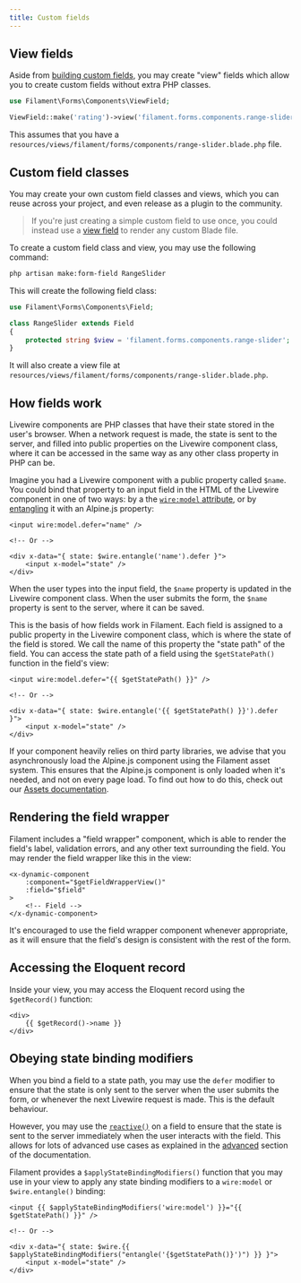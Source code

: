 ```yaml
---
title: Custom fields
---
```


## View fields

Aside from [building custom fields](custom), you may create "view" fields which allow you to create custom fields without extra PHP classes.

```php
use Filament\Forms\Components\ViewField;

ViewField::make('rating')->view('filament.forms.components.range-slider')
```

This assumes that you have a `resources/views/filament/forms/components/range-slider.blade.php` file.

## Custom field classes

You may create your own custom field classes and views, which you can reuse across your project, and even release as a plugin to the community.

> If you're just creating a simple custom field to use once, you could instead use a [view field](#view) to render any custom Blade file.

To create a custom field class and view, you may use the following command:

```bash
php artisan make:form-field RangeSlider
```

This will create the following field class:

```php
use Filament\Forms\Components\Field;

class RangeSlider extends Field
{
    protected string $view = 'filament.forms.components.range-slider';
}
```

It will also create a view file at `resources/views/filament/forms/components/range-slider.blade.php`.

## How fields work

Livewire components are PHP classes that have their state stored in the user's browser. When a network request is made, the state is sent to the server, and filled into public properties on the Livewire component class, where it can be accessed in the same way as any other class property in PHP can be.

Imagine you had a Livewire component with a public property called `$name`. You could bind that property to an input field in the HTML of the Livewire component in one of two ways: by a the [`wire:model` attribute](https://laravel-livewire.com/docs/properties#data-binding), or by [entangling](https://laravel-livewire.com/docs/2.x/alpine-js#sharing-state) it with an Alpine.js property:

```blade
<input wire:model.defer="name" />

<!-- Or -->

<div x-data="{ state: $wire.entangle('name').defer }">
    <input x-model="state" />
</div>
```

When the user types into the input field, the `$name` property is updated in the Livewire component class. When the user submits the form, the `$name` property is sent to the server, where it can be saved.

This is the basis of how fields work in Filament. Each field is assigned to a public property in the Livewire component class, which is where the state of the field is stored. We call the name of this property the "state path" of the field. You can access the state path of a field using the `$getStatePath()` function in the field's view:

```blade
<input wire:model.defer="{{ $getStatePath() }}" />

<!-- Or -->

<div x-data="{ state: $wire.entangle('{{ $getStatePath() }}').defer }">
    <input x-model="state" />
</div>
```

If your component heavily relies on third party libraries, we advise that you asynchronously load the Alpine.js component using the Filament asset system. This ensures that the Alpine.js component is only loaded when it's needed, and not on every page load. To find out how to do this, check out our [Assets documentation](../common/assets#asynchronous-alpinejs-components).

## Rendering the field wrapper

Filament includes a "field wrapper" component, which is able to render the field's label, validation errors, and any other text surrounding the field. You may render the field wrapper like this in the view:

```blade
<x-dynamic-component
    :component="$getFieldWrapperView()"
    :field="$field"
>
    <!-- Field -->
</x-dynamic-component>
```

It's encouraged to use the field wrapper component whenever appropriate, as it will ensure that the field's design is consistent with the rest of the form.

## Accessing the Eloquent record

Inside your view, you may access the Eloquent record using the `$getRecord()` function:

```blade
<div>
    {{ $getRecord()->name }}
</div>
```

## Obeying state binding modifiers

When you bind a field to a state path, you may use the `defer` modifier to ensure that the state is only sent to the server when the user submits the form, or whenever the next Livewire request is made. This is the default behaviour.

However, you may use the [`reactive()`](../advanced#the-basics-of-reactivity) on a field to ensure that the state is sent to the server immediately when the user interacts with the field. This allows for lots of advanced use cases as explained in the [advanced](../advanced) section of the documentation.

Filament provides a `$applyStateBindingModifiers()` function that you may use in your view to apply any state binding modifiers to a `wire:model` or `$wire.entangle()` binding:

```blade
<input {{ $applyStateBindingModifiers('wire:model') }}="{{ $getStatePath() }}" />

<!-- Or -->

<div x-data="{ state: $wire.{{ $applyStateBindingModifiers("entangle('{$getStatePath()}')") }} }">
    <input x-model="state" />
</div>
```
